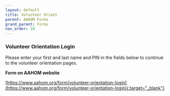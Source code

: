 ```yaml
---
layout: default
title: Volunteer Orient
parent: AAHOM Forms
grand_parent: Forms
nav_order: 10
---
```


### Volunteer Orientation Login

Please enter your first and last name and PIN in the fields below to continue to the volunteer orientation pages.

**Form on AAHOM website**

[https://www.aahom.org/form/volunteer-orientation-login](https://www.aahom.org/form/volunteer-orientation-login){:target="_blank"}